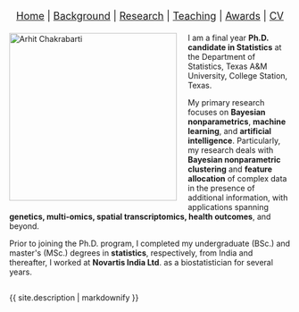 <nav style="text-align:center; font-size: 18px; margin-bottom: 20px;">
  <a href="/index.html">Home</a> |
  <a href="/background.html">Background</a> |
  <a href="/research.html">Research</a> |
  <a href="/teaching.html">Teaching</a> |
  <a href="/awards.html">Awards</a> |
  <a href="/cv.html">CV</a>
</nav>


<!-- Profile picture floated left -->
<img src="assets/images/Pic.jpg" alt="Arhit Chakrabarti" width="300" style="float:left; margin-right:20px; margin-bottom:10px;" />

I am a final year **Ph.D. candidate in Statistics** at the Department of Statistics, Texas A&M University, College Station, Texas. 

My primary research focuses on **Bayesian nonparametrics**, **machine learning**, and **artificial intelligence**. Particularly, my research deals with **Bayesian nonparametric clustering** and **feature allocation** of complex data in the presence of additional information, with applications spanning **genetics, multi-omics, spatial transcriptomics, health outcomes**, and beyond.

Prior to joining the Ph.D. program, I completed my undergraduate (BSc.) and master's (MSc.) degrees in **statistics**, respectively, from India and thereafter, I worked at **Novartis India Ltd**. as a biostatistician for several years. 

<div style="clear: both;"></div>

<!-- Social links from _config.yml -->
<div style="margin-top:15px;">
  {{ site.description | markdownify }}
</div>
